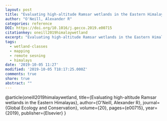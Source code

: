 ```yaml
---
layout: post
title: "Evaluating high-altitude Ramsar wetlands in the Eastern Himalayas"
author: "O'Neill, Alexander R"
categories: reference
DOI: https://doi.org/10.1016/j.gecco.2019.e00715
citationkey: oneill2019himalaywetland
excerpt: "Evaluating high-altitude Ramsar wetlands in the Eastern Himalayas"
tags:
  - wetland-classes
  - mapping
  - remote sesning
  - himalays
date: '2019-10-05 11:27'
modified: '2019-10-05 T18:17:25.000Z'
comments: true
share: true
abstract: ""
---
```

@article{oneill2019himalaywetland,
  title={Evaluating high-altitude Ramsar wetlands in the Eastern Himalayas},
  author={O'Neill, Alexander R},
  journal={Global Ecology and Conservation},
  volume={20},
  pages={e00715},
  year={2019},
  publisher={Elsevier}
}
